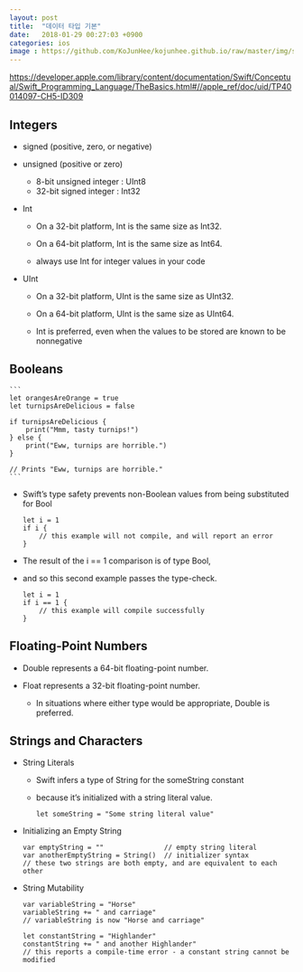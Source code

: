 ```yaml
---
layout: post
title:  "데이터 타입 기본"
date:   2018-01-29 00:27:03 +0900
categories: ios
image : https://github.com/KoJunHee/kojunhee.github.io/raw/master/img/sl.png
---
```


<https://developer.apple.com/library/content/documentation/Swift/Conceptual/Swift_Programming_Language/TheBasics.html#//apple_ref/doc/uid/TP40014097-CH5-ID309>

## Integers

-  signed (positive, zero, or negative)
-  unsigned (positive or zero)
	
	-  8-bit unsigned integer : UInt8
	-  32-bit signed integer : Int32

- Int

	- On a 32-bit platform, Int is the same size as Int32.
	- On a 64-bit platform, Int is the same size as Int64.

	- always use Int for integer values in your code

- UInt

	- On a 32-bit platform, UInt is the same size as UInt32.
	- On a 64-bit platform, UInt is the same size as UInt64.

	- Int is preferred, even when the values to be stored are known to be nonnegative

## Booleans

	```
	let orangesAreOrange = true
	let turnipsAreDelicious = false
	
	if turnipsAreDelicious {
	    print("Mmm, tasty turnips!")
	} else {
	    print("Eww, turnips are horrible.")
	}
	
	// Prints "Eww, turnips are horrible."
	```

- Swift’s type safety prevents non-Boolean values from being substituted for Bool

	```
	let i = 1
	if i {
	    // this example will not compile, and will report an error
	}
	```

- The result of the i == 1 comparison is of type Bool,
- and so this second example passes the type-check. 

	```
	let i = 1
	if i == 1 {
	    // this example will compile successfully
	}
	```

## Floating-Point Numbers

- Double represents a 64-bit floating-point number.
- Float represents a 32-bit floating-point number.

	- In situations where either type would be appropriate, Double is preferred.

## Strings and Characters

- String Literals

	- Swift infers a type of String for the someString constant 
	- because it’s initialized with a string literal value.
	
		```
		let someString = "Some string literal value"
		```	

- Initializing an Empty String
	
	```
	var emptyString = ""               // empty string literal
	var anotherEmptyString = String()  // initializer syntax
	// these two strings are both empty, and are equivalent to each other
	```
	
- String Mutability
	
	```
	var variableString = "Horse"
	variableString += " and carriage"
	// variableString is now "Horse and carriage"
	 
	let constantString = "Highlander"
	constantString += " and another Highlander"
	// this reports a compile-time error - a constant string cannot be modified
	```
	
	
	
	
